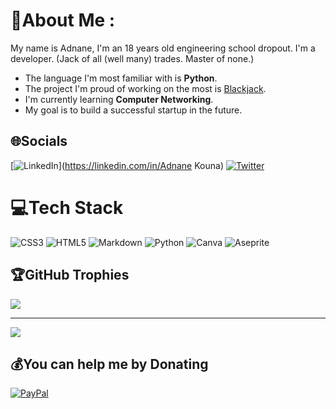 # 💫About Me :
My name is Adnane, I'm an 18 years old engineering school dropout.
I'm a developer. (Jack of all (well many) trades. Master of none.)
- The language I'm most familiar with is **Python**.
- The project I'm proud of working on the most is [Blackjack](https://github.com/adnanekouna-a/blackjack).
- I'm currently learning **Computer Networking**.
- My goal is to build a successful startup in the future.

## 🌐Socials
[![LinkedIn](https://img.shields.io/badge/LinkedIn-%230077B5.svg?logo=linkedin&logoColor=white)](https://linkedin.com/in/Adnane Kouna) [![Twitter](https://img.shields.io/badge/Twitter-%231DA1F2.svg?logo=Twitter&logoColor=white)](https://twitter.com/adnanekouna) 

# 💻Tech Stack
![CSS3](https://img.shields.io/badge/css3-%231572B6.svg?style=for-the-badge&logo=css3&logoColor=white) ![HTML5](https://img.shields.io/badge/html5-%23E34F26.svg?style=for-the-badge&logo=html5&logoColor=white) ![Markdown](https://img.shields.io/badge/markdown-%23000000.svg?style=for-the-badge&logo=markdown&logoColor=white) ![Python](https://img.shields.io/badge/python-3670A0?style=for-the-badge&logo=python&logoColor=ffdd54) ![Canva](https://img.shields.io/badge/Canva-%2300C4CC.svg?style=for-the-badge&logo=Canva&logoColor=white) ![Aseprite](https://img.shields.io/badge/Aseprite-FFFFFF?style=for-the-badge&logo=Aseprite&logoColor=#7D929E)
## 🏆GitHub Trophies
![](https://github-profile-trophy.vercel.app/?username=adnanekouna-a&theme=dracula&no-frame=false&no-bg=true&margin-w=4)

---
[![](https://visitcount.itsvg.in/api?id=adnanekouna-a&icon=1&color=5)](https://visitcount.itsvg.in)

  ## 💰You can help me by Donating
  [![PayPal](https://img.shields.io/badge/PayPal-00457C?style=for-the-badge&logo=paypal&logoColor=white)](https://paypal.me/adnanekouna) 

  <!-- Proudly created with GPRM ( https://gprm.itsvg.in ) -->
